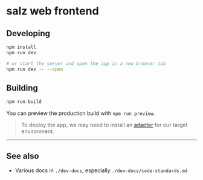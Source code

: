 # salz web frontend

## Developing

```bash
npm install
npm run dev

# or start the server and open the app in a new browser tab
npm run dev -- --open
```

## Building

```bash
npm run build
```

You can preview the production build with `npm run preview`.

> To deploy the app, we may need to install an [adapter](https://kit.svelte.dev/docs/adapters) for our target environment.

---

## See also

- Various docs in `./dev-docs`, especially `./dev-docs/code-standards.md`
